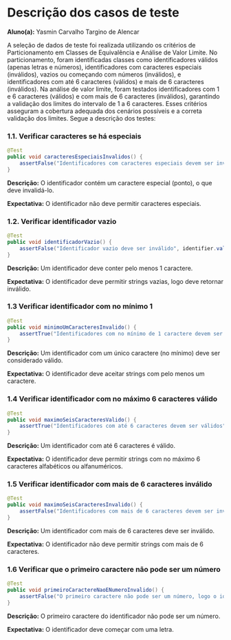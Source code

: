# Descrição dos casos de teste
**Aluno(a):** Yasmin Carvalho Targino de Alencar

A seleção de dados de teste foi realizada utilizando os critérios de Particionamento em Classes de Equivalência e Análise de Valor Limite.
No particionamento, foram identificadas classes como identificadores válidos (apenas letras e números), identificadores com caracteres especiais (inválidos), vazios ou começando com números (inválidos), e identificadores com até 6 caracteres (válidos) e mais de 6 caracteres (inválidos). 
Na análise de valor limite, foram testados identificadores com 1 e 6 caracteres (válidos) e com mais de 6 caracteres (inválidos), garantindo a validação dos limites do intervalo de 1 a 6 caracteres. Esses critérios asseguram a cobertura adequada dos cenários possíveis e a correta validação dos limites. 
Segue a descrição dos testes:

### 1.1. Verificar caracteres se há especiais
```java
@Test
public void caracteresEspeciaisInvalidos() {
    assertFalse("Identificadores com caracteres especiais devem ser inválidos", identifier.validateIdentifier("te.ste"));
}
```

**Descrição:** O identificador contém um caractere especial (ponto), o que deve invalidá-lo.

**Expectativa:** O identificador não deve permitir caracteres especiais.

### 1.2. Verificar identificador vazio

```java
@Test
public void identificadorVazio() {
    assertFalse("Identificador vazio deve ser inválido", identifier.validateIdentifier(""));
}
```

**Descrição:** Um identificador deve conter pelo menos 1 caractere.

**Expectativa:** O identificador deve permitir strings vazias, logo deve retornar inválido.

### 1.3 Verificar identificador com no mínimo 1

```java
@Test
public void minimoUmCaracteresInvalido() {
    assertTrue("Identificadores com no mínimo de 1 caractere devem ser válidos", identifier.validateIdentifier("y"));
}
```

**Descrição:** Um identificador com um único caractere (no mínimo) deve ser considerado válido.

**Expectativa:** O identificador deve aceitar strings com pelo menos um caractere.

### 1.4 Verificar identificador com no máximo 6 caracteres válido

```java
@Test
public void maximoSeisCaracteresValido() {
    assertTrue("Identificadores com até 6 caracteres devem ser válidos", identifier.validateIdentifier("yasmin"));
}
```
**Descrição:** Um identificador com até 6 caracteres é válido.

**Expectativa:** O identificador deve permitir strings com no máximo 6 caracteres alfabéticos ou alfanuméricos.

### 1.5 Verificar identificador com mais de 6 caracteres inválido

```java
@Test
public void maximoSeisCaracteresInvalido() {
    assertFalse("Identificadores com mais de 6 caracteres devem ser inválidos", identifier.validateIdentifier("alskndalksndksa"));
}
```
**Descrição:** Um identificador com mais de 6 caracteres deve ser inválido.

**Expectativa:** O identificador não deve permitir strings com mais de 6 caracteres.

### 1.6 Verificar que o primeiro caractere não pode ser um número

```java
@Test
public void primeiroCaractereNaoENumeroInvalido() {
    assertFalse("O primeiro caractere não pode ser um número, logo o identificador deve ser inválido", identifier.validateIdentifier("9an"));
}
```
**Descrição:** O primeiro caractere do identificador não pode ser um número.

**Expectativa:** O identificador deve começar com uma letra.


